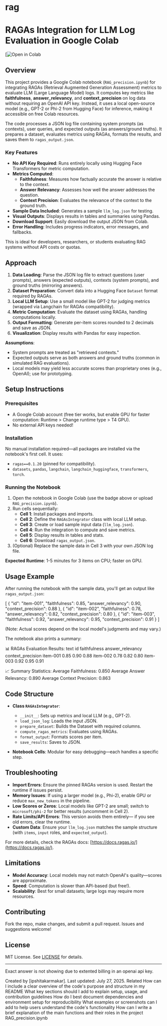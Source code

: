 # rag
# RAGAs Integration for LLM Log Evaluation in Google Colab

[![Open in Colab](https://colab.research.google.com/drive/1fkPAId_i9ZBnrR__pQ7XbGSrG71TX5xv?usp=sharing)

## Overview

This project provides a Google Colab notebook (`RAG_precision.ipynb`) for integrating RAGAs (Retrieval Augmented Generation Assessment) metrics to evaluate LLM (Large Language Model) logs. It computes key metrics like **faithfulness**, **answer_relevancy**, and **context_precision** on log data without requiring an OpenAI API key. Instead, it uses a local open-source model (e.g., GPT-2 or Phi-2 from Hugging Face) for inference, making it accessible on free Colab resources.

The code processes a JSON log file containing system prompts (as contexts), user queries, and expected outputs (as answers/ground truths). It prepares a dataset, evaluates metrics using RAGAs, formats the results, and saves them to `ragas_output.json`.

### Key Features
- **No API Key Required**: Runs entirely locally using Hugging Face Transformers for metric computation.
- **Metrics Computed**:
  - **Faithfulness**: Measures how factually accurate the answer is relative to the context.
  - **Answer Relevancy**: Assesses how well the answer addresses the question.
  - **Context Precision**: Evaluates the relevance of the context to the ground truth.
- **Sample Data Included**: Generates a sample `llm_log.json` for testing.
- **Visual Outputs**: Displays results in tables and summaries using Pandas.
- **Download Support**: Easily download the output JSON from Colab.
- **Error Handling**: Includes progress indicators, error messages, and fallbacks.

This is ideal for developers, researchers, or students evaluating RAG systems without API costs or quotas.

## Approach

1. **Data Loading**: Parse the JSON log file to extract questions (user prompts), answers (expected outputs), contexts (system prompts), and ground truths (mirroring answers).
2. **Dataset Preparation**: Convert data into a Hugging Face `Dataset` format required by RAGAs.
3. **Local LLM Setup**: Use a small model like GPT-2 for judging metrics (wrapped via Langchain for RAGAs compatibility).
4. **Metric Computation**: Evaluate the dataset using RAGAs, handling computations locally.
5. **Output Formatting**: Generate per-item scores rounded to 2 decimals and save as JSON.
6. **Visualization**: Display results with Pandas for easy inspection.

**Assumptions**:
- System prompts are treated as "retrieved contexts."
- Expected outputs serve as both answers and ground truths (common in simulated RAG evaluations).
- Local models may yield less accurate scores than proprietary ones (e.g., OpenAI); use for prototyping.

## Setup Instructions

### Prerequisites
- A Google Colab account (free tier works, but enable GPU for faster computation: Runtime > Change runtime type > T4 GPU).
- No external API keys needed!

### Installation
No manual installation required—all packages are installed via the notebook's first cell. It uses:
- `ragas==0.1.20` (pinned for compatibility).
- `datasets`, `pandas`, `langchain`, `langchain_huggingface`, `transformers`, `torch`.

### Running the Notebook
1. Open the notebook in Google Colab (use the badge above or upload `RAG_precision.ipynb`).
2. Run cells sequentially:
   - **Cell 1**: Install packages and imports.
   - **Cell 2**: Define the `RAGAsIntegrator` class with local LLM setup.
   - **Cell 3**: Create or load sample input data (`llm_log.json`).
   - **Cell 4**: Run the integration to compute and save metrics.
   - **Cell 5**: Display results in tables and stats.
   - **Cell 6**: Download `ragas_output.json`.
3. (Optional) Replace the sample data in Cell 3 with your own JSON log file.

**Expected Runtime**: 1-5 minutes for 3 items on CPU; faster on GPU.

## Usage Example

After running the notebook with the sample data, you'll get an output like `ragas_output.json`:

[
{
"id": "item-001",
"faithfulness": 0.85,
"answer_relevancy": 0.90,
"context_precision": 0.88
},
{
"id": "item-002",
"faithfulness": 0.78,
"answer_relevancy": 0.82,
"context_precision": 0.80
},
{
"id": "item-003",
"faithfulness": 0.92,
"answer_relevancy": 0.95,
"context_precision": 0.91
}
]



(Note: Actual scores depend on the local model's judgments and may vary.)

The notebook also prints a summary:

📊 RAGAs Evaluation Results:
text
  id  faithfulness  answer_relevancy  context_precision
item-001 0.85 0.90 0.88
item-002 0.78 0.82 0.80
item-003 0.92 0.95 0.91

📈 Summary Statistics:
Average Faithfulness: 0.850
Average Answer Relevancy: 0.890
Average Context Precision: 0.863


## Code Structure

- **Class `RAGAsIntegrator`**:
  - `__init__`: Sets up metrics and local LLM (e.g., GPT-2).
  - `load_json_log`: Loads the input JSON.
  - `prepare_dataset`: Builds the Dataset with required columns.
  - `compute_ragas_metrics`: Evaluates using RAGAs.
  - `format_output`: Formats scores per item.
  - `save_results`: Saves to JSON.

- **Notebook Cells**: Modular for easy debugging—each handles a specific step.

## Troubleshooting

- **Import Errors**: Ensure the pinned RAGAs version is used. Restart the runtime if issues persist.
- **Memory Issues**: If using a larger model (e.g., Phi-2), enable GPU or reduce `max_new_tokens` in the pipeline.
- **Low Scores or Zeros**: Local models like GPT-2 are small; switch to `microsoft/phi-2` for better results (uncomment in Cell 2).
- **Rate Limits/API Errors**: This version avoids them entirely— if you see old errors, clear the runtime.
- **Custom Data**: Ensure your `llm_log.json` matches the sample structure (with `items`, `input` roles, and `expected_output`).

For more details, check the RAGAs docs: [https://docs.ragas.io/](https://docs.ragas.io/).

## Limitations
- **Model Accuracy**: Local models may not match OpenAI's quality—scores are approximate.
- **Speed**: Computation is slower than API-based (but free!).
- **Scalability**: Best for small datasets; large logs may require more resources.

## Contributing
Fork the repo, make changes, and submit a pull request. Issues and suggestions welcome!

## License
MIT License. See [LICENSE](LICENSE) for details.

---
Exact answer is not showing due to extented billing in an openai api key.

Created by [ipshitakarmakar]. Last updated: July 27, 2025.
Related
How can I include a clear overview of the code's purpose and structure in my README
What key sections should I add to explain setup, usage, and contribution guidelines
How do I best document dependencies and environment setup for reproducibility
What examples or screenshots can I add to help users understand the code's functionality
How can I write a brief explanation of the main functions and their roles in the project
RAG_precision.ipynb


